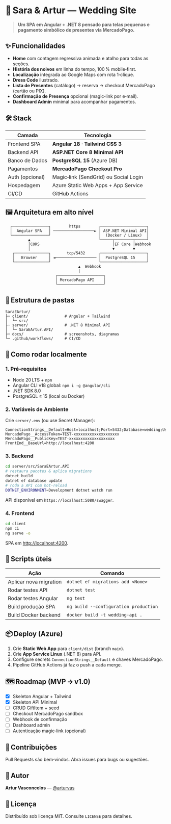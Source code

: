 # 💍 Sara & Artur — Wedding Site

> **Um SPA em Angular + .NET 8 pensado para telas pequenas e pagamento simbólico de presentes via MercadoPago.**

## ✨ Funcionalidades

* **Home** com contagem regressiva animada e atalho para todas as seções.
* **História dos noivos** em linha do tempo, 100 % mobile‑first.
* **Localização** integrada ao Google Maps com rota 1‑clique.
* **Dress Code** ilustrado.
* **Lista de Presentes** (catálogo) → reserva → checkout MercadoPago (cartão ou PIX).
* **Confirmação de Presença** opcional (magic‑link por e‑mail).
* **Dashboard Admin** minimal para acompanhar pagamentos.

## 🛠️ Stack

| Camada          | Tecnologia                            |
| --------------- | ------------------------------------- |
| Frontend SPA    | **Angular 18** · **Tailwind CSS 3**   |
| Backend API     | **ASP.NET Core 8 Minimal API**        |
| Banco de Dados  | **PostgreSQL 15** (Azure DB)          |
| Pagamentos      | **MercadoPago Checkout Pro**          |
| Auth (opcional) | Magic‑link (SendGrid) ou Social Login |
| Hospedagem      | Azure Static Web Apps + App Service   |
| CI/CD           | GitHub Actions                        |

## 🖼️ Arquitetura em alto nível

```
  ┌────────────────┐        https        ┌────────────────────┐
  │  Angular SPA   │ ──────────────────► │ ASP.NET Minimal API│
  └────────────────┘                     │  (Docker / Linux)  │
          ▲                              └─────┬────────┬─────┘
          │CORS                                │EF Core │Webhook
          │                                    ▼        ▼
   ┌───────────────┐       tcp/5432      ┌────────────────────┐
   │   Browser     │ ◄────────────────── │  PostgreSQL 15     │
   └───────────────┘                     └────────────────────┘
                                ▲  Webhook
                                │
                      ┌────────────────────┐
                      │ MercadoPago API    │
                      └────────────────────┘
```

## 📁 Estrutura de pastas

```
SaraEArtur/
├─ client/                # Angular + Tailwind
│  └─ src/
├─ server/                # .NET 8 Minimal API
│  └─ SaraEArtur.API/
├─ docs/                  # screenshots, diagramas
└─ .github/workflows/     # CI/CD
```

## 🚀 Como rodar localmente

### 1. Pré‑requisitos

* Node 20 LTS + `npm`
* Angular CLI v18 global: `npm i -g @angular/cli`
* .NET SDK 8.0
* PostgreSQL ≥ 15 (local ou Docker)

### 2. Variáveis de Ambiente

Crie `server/.env` (ou use Secret Manager):

```env
ConnectionStrings__Default=Host=localhost;Port=5432;Database=wedding;Username=postgres;Password=postgres
MercadoPago__AccessToken=TEST-xxxxxxxxxxxxxxxxxxxx
MercadoPago__PublicKey=TEST-xxxxxxxxxxxxxxxxxxxx
FrontEnd__BaseUrl=http://localhost:4200
```

### 3. Backend

```bash
cd server/src/SaraEArtur.API
# restaura pacotes & aplica migrations
dotnet build
dotnet ef database update
# roda a API com hot‑reload
DOTNET_ENVIRONMENT=Development dotnet watch run
```

API disponível em `https://localhost:5080/swagger`.

### 4. Frontend

```bash
cd client
npm ci
ng serve -o
```

SPA em [http://localhost:4200](http://localhost:4200).

## 🧪 Scripts úteis

| Ação                   | Comando                               |
| ---------------------- | ------------------------------------- |
| Aplicar nova migration | `dotnet ef migrations add <Nome>`     |
| Rodar testes API       | `dotnet test`                         |
| Rodar testes Angular   | `ng test`                             |
| Build produção SPA     | `ng build --configuration production` |
| Build Docker backend   | `docker build -t wedding-api .`       |

## 📦 Deploy (Azure)

1. Crie **Static Web App** para `client/dist` (branch `main`).
2. Crie **App Service Linux** (.NET 8) para API.
3. Configure secrets `ConnectionStrings__Default` e chaves MercadoPago.
4. Pipeline GitHub Actions já faz o push a cada merge.

## 🗺️ Roadmap (MVP → v1.0)

* [x] Skeleton Angular + Tailwind
* [x] Skeleton API Minimal
* [ ] CRUD GiftItem + seed
* [ ] Checkout MercadoPago sandbox
* [ ] Webhook de confirmação
* [ ] Dashboard admin
* [ ] Autenticação magic‑link (opcional)

## 🤝 Contribuições

Pull Requests são bem‑vindos. Abra issues para bugs ou sugestões.

## 👤 Autor

**Artur Vasconcelos** — [@arturvas](https://github.com/arturvas)

## 📝 Licença

Distribuído sob licença MIT. Consulte `LICENSE` para detalhes.
